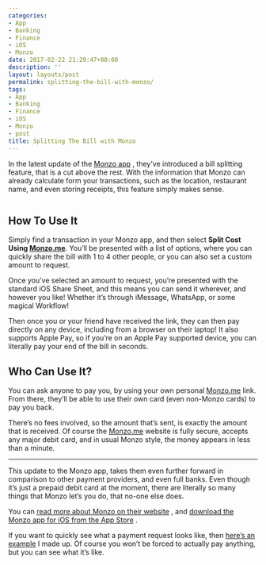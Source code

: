 ```yaml
---
categories:
- App
- Banking
- Finance
- iOS
- Monzo
date: 2017-02-22 21:29:47+00:00
description: ''
layout: layouts/post
permalink: splitting-the-bill-with-monzo/
tags:
- App
- Banking
- Finance
- iOS
- Monzo
- post
title: Splitting The Bill with Monzo
---
```


<div class="kg-card-markdown">
<p>In the latest update of the <a href="https://geo.itunes.apple.com/gb/app/mondo/id1052238659?at=1010l4Hj&amp;ct=myself">Monzo app</a> , they&rsquo;ve introduced a bill splitting feature, that is a cut above the rest. With the information that Monzo can already calculate form your transactions, such as the location, restaurant name, and even storing receipts, this feature simply makes sense.</p>
<p><img class="alignnone size-full wp-image-508" src="https://chrishannah.me/wp-content/uploads/2017/02/IMG_1772.png" alt="" /></p>
<h2 id="howtouseit">How To Use It</h2>
<p>Simply find a transaction in your Monzo app, and then select <strong>Split Cost Using <a href="http://Monzo.me">Monzo.me</a></strong>. You&rsquo;ll be presented with a list of options, where you can quickly share the bill with 1 to 4 other people, or you can also set a custom amount to request.</p>
<p>Once you&rsquo;ve selected an amount to request, you&rsquo;re presented with the standard iOS Share Sheet, and this means you can send it wherever, and however you like! Whether it&rsquo;s through iMessage, WhatsApp, or some magical Workflow!</p>
<p><img class="alignnone size-full wp-image-509" src="https://chrishannah.me/wp-content/uploads/2017/02/Screen-Shot-2017-02-22-at-21-05-00.png" alt="" /><br />
Then once you or your friend have received the link, they can then pay directly on any device, including from a browser on their laptop! It also supports Apple Pay, so if you&rsquo;re on an Apple Pay supported device, you can literally pay your end of the bill in seconds.</p>
<h2 id="whocanuseit">Who Can Use It?</h2>
<p>You can ask anyone to pay you, by using your own personal <a href="http://Monzo.me">Monzo.me</a> link. From there, they&rsquo;ll be able to use their own card (even non-Monzo cards) to pay you back.</p>
<p>There&rsquo;s no fees involved, so the amount that&rsquo;s sent, is exactly the amount that is received. Of course the <a href="http://Monzo.me">Monzo.me</a> website is fully secure, accepts any major debit card, and in usual Monzo style, the money appears in less than a minute.</p>
<hr />
<p>This update to the Monzo app, takes them even further forward in comparison to other payment providers, and even full banks. Even though it&rsquo;s just a prepaid debit card at the moment, there are literally so many things that Monzo let&rsquo;s you do, that no-one else does.</p>
<p>You can <a href="https://monzo.com?ref=radicalthinker">read more about Monzo on their website</a> , and <a href="https://geo.itunes.apple.com/gb/app/mondo/id1052238659?at=1010l4Hj&amp;ct=myself">download the Monzo app for iOS from the App Store</a> .</p>
<p>If you want to quickly see what a payment request looks like, then <a href="https://monzo.me/christopherrichardhannah/0.99?d=%F0%9F%91%8C%F0%9F%8F%BB%20Radical%20Thinker">here&rsquo;s an example</a> I made up. Of course you won&rsquo;t be forced to actually pay anything, but you can see what it&rsquo;s like.</p>
</div>